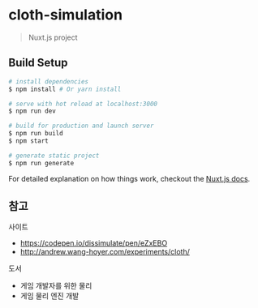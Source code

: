 # cloth-simulation

> Nuxt.js project

## Build Setup

``` bash
# install dependencies
$ npm install # Or yarn install

# serve with hot reload at localhost:3000
$ npm run dev

# build for production and launch server
$ npm run build
$ npm start

# generate static project
$ npm run generate
```

For detailed explanation on how things work, checkout the [Nuxt.js docs](https://github.com/nuxt/nuxt.js).

## 참고
사이트
- https://codepen.io/dissimulate/pen/eZxEBO
- http://andrew.wang-hoyer.com/experiments/cloth/

도서
- 게임 개발자를 위한 물리
- 게임 물리 엔진 개발
